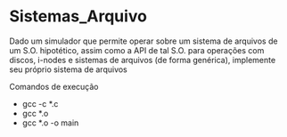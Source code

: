 # Sistemas_Arquivo


Dado um simulador que permite operar sobre um sistema de arquivos de um S.O. hipotético, assim como a API de tal S.O. para operações com discos, i-nodes e sistemas de arquivos (de forma genérica), implemente seu próprio sistema de arquivos

Comandos de execução 
- gcc -c *.c
- gcc *.o
- gcc *.o -o main
